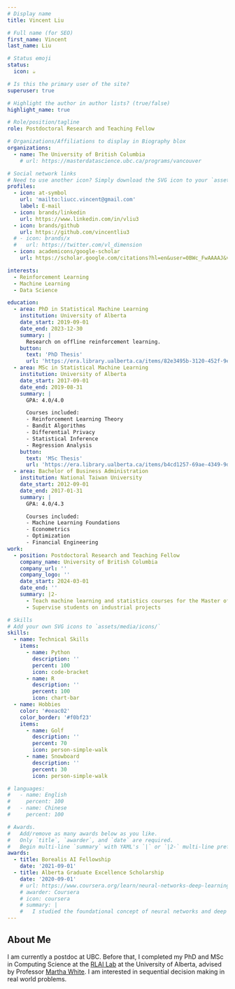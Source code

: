 ```yaml
---
# Display name
title: Vincent Liu

# Full name (for SEO)
first_name: Vincent
last_name: Liu

# Status emoji
status:
  icon: ☕️

# Is this the primary user of the site?
superuser: true

# Highlight the author in author lists? (true/false)
highlight_name: true

# Role/position/tagline
role: Postdoctoral Research and Teaching Fellow

# Organizations/Affiliations to display in Biography blox
organizations:
  - name: The University of British Columbia
    # url: https://masterdatascience.ubc.ca/programs/vancouver

# Social network links
# Need to use another icon? Simply download the SVG icon to your `assets/media/icons/` folder.
profiles:
  - icon: at-symbol
    url: 'mailto:liucc.vincent@gmail.com'
    label: E-mail
  - icon: brands/linkedin
    url: https://www.linkedin.com/in/vliu3
  - icon: brands/github
    url: https://github.com/vincentliu3
  # - icon: brands/x
  #   url: https://twitter.com/vl_dimension
  - icon: academicons/google-scholar
    url: https://scholar.google.com/citations?hl=en&user=0BWc_FwAAAAJ&view_op=list_works&sortby=pubdate

interests:
  - Reinforcement Learning
  - Machine Learning
  - Data Science 

education:
  - area: PhD in Statistical Machine Learning
    institution: University of Alberta
    date_start: 2019-09-01
    date_end: 2023-12-30
    summary: |
      Research on offline reinforcement learning.
    button:
      text: 'PhD Thesis'
      url: 'https://era.library.ualberta.ca/items/82e3495b-3120-452f-9ef5-eb0a1697e504'
  - area: MSc in Statistical Machine Learning
    institution: University of Alberta
    date_start: 2017-09-01
    date_end: 2019-08-31
    summary: |
      GPA: 4.0/4.0

      Courses included:
      - Reinforcement Learning Theory
      - Bandit Algorithms
      - Differential Privacy
      - Statistical Inference
      - Regression Analysis
    button:
      text: 'MSc Thesis'
      url: 'https://era.library.ualberta.ca/items/b4cd1257-69ae-4349-9de6-3feed2648eb1'
  - area: Bachelor of Business Administration
    institution: National Taiwan University
    date_start: 2012-09-01
    date_end: 2017-01-31
    summary: |
      GPA: 4.0/4.3

      Courses included:
      - Machine Learning Foundations
      - Econometrics
      - Optimization 
      - Financial Engineering
work:
  - position: Postdoctoral Research and Teaching Fellow
    company_name: University of British Columbia
    company_url: ''
    company_logo: ''
    date_start: 2024-03-01
    date_end: ''
    summary: |2-
      - Teach machine learning and statistics courses for the Master of Data Science program
      - Supervise students on industrial projects

# Skills
# Add your own SVG icons to `assets/media/icons/`
skills:
  - name: Technical Skills
    items:
      - name: Python
        description: ''
        percent: 100
        icon: code-bracket
      - name: R
        description: ''
        percent: 100
        icon: chart-bar
  - name: Hobbies
    color: '#eeac02'
    color_border: '#f0bf23'
    items:
      - name: Golf
        description: ''
        percent: 70
        icon: person-simple-walk
      - name: Snowboard
        description: ''
        percent: 30
        icon: person-simple-walk

# languages:
#   - name: English
#     percent: 100
#   - name: Chinese
#     percent: 100

# Awards.
#   Add/remove as many awards below as you like.
#   Only `title`, `awarder`, and `date` are required.
#   Begin multi-line `summary` with YAML's `|` or `|2-` multi-line prefix and indent 2 spaces below.
awards:
  - title: Borealis AI Fellowship
    date: '2021-09-01'
  - title: Alberta Graduate Excellence Scholarship
    date: '2020-09-01'
    # url: https://www.coursera.org/learn/neural-networks-deep-learning
    # awarder: Coursera
    # icon: coursera
    # summary: |
    #   I studied the foundational concept of neural networks and deep learning. By the end, I was familiar with the significant technological trends driving the rise of deep learning; build, train, and apply fully connected deep neural networks; implement efficient (vectorized) neural networks; identify key parameters in a neural network’s architecture; and apply deep learning to your own applications.
---
```


## About Me

I am currently a postdoc at UBC. Before that, I completed my PhD and MSc in Computing Science at the [RLAI Lab](http://rlai.ualberta.ca/) at the University of Alberta, advised by Professor [Martha White](http://webdocs.cs.ualberta.ca/~whitem/). I am interested in sequential decision making in real world problems.
